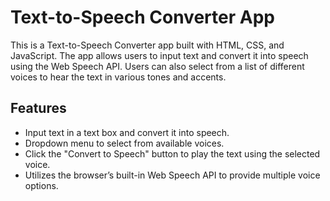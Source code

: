 # Text-to-Speech Converter App

This is a Text-to-Speech Converter app built with HTML, CSS, and JavaScript. The app allows users to input text and convert it into speech using the Web Speech API. Users can also select from a list of different voices to hear the text in various tones and accents.

## Features

- Input text in a text box and convert it into speech.
- Dropdown menu to select from available voices.
- Click the "Convert to Speech" button to play the text using the selected voice.
- Utilizes the browser’s built-in Web Speech API to provide multiple voice options.
